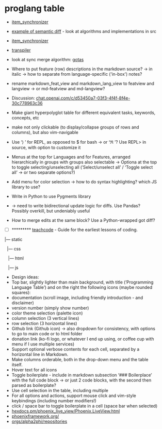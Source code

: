 # proglang table

* [item_synchronizer](https://github.com/bergercookie/item_synchronizer)
* [example of semantic diff](https://github.com/Ekleog/todiff) - look at algorithms and implementations in src
* [item_synchronizer](https://github.com/bergercookie/item_synchronizer)
* [transpiler](https://jarble.github.io/transpiler/)
* look at sync merge  algorithm: [gotas](https://github.com/szaffarano/gotas)

* Where to put feature (row) descriptions in the markdown source? -> in italic -> how to separate from language-specific ('in-box') notes?
* rename markdown_feat_view and markdown_lang_view to featview and langview -> or md-featview and md-langview?
* Discussion: [chat.openai.com/c/d53450a7-03f3-4f4f-8f4e-30c778963c36](https://chat.openai.com/c/d53450a7-03f3-4f4f-8f4e-30c778963c36)
* Make giant hyperpolyglot table for different equivalent tasks, keywords, concepts, etc
* make not only clickable (to display/collapse groups of rows and columns), but also vim-navigable
* Use ‘⟩ ’ for REPL, as opposed to $ for bash → or ‘ℜ ’? Use REPL> in source, with option to customize it
* Menus at the top for Languages and for Features, arranged hierarchically in groups with groups also selectable → Optiona at the top to toggle selecting/unselecting all (’Select/unselect all’ / ‘Toggle select all’ → or two separate options?)
* Add menu for color selection → how to do syntax highlighting? which JS library to use?
* Write in Python to use Pygments library
* → need to write bidirectional update logic for diffs. Use Pandas? Possibly overkill, but undeniably useful
* How to merge edits at the same block? Use a Python-wrapped got diff?
* [ ] \*\*\*\*\*\*\*\*\* [teachcode](https://github.com/madlabsinc/teachcode) - Guide for the earliest lessons of coding.

|— static

  |— css

   |— html

   |— js
* Design ideas:
* Top bar, slightly lighter than main background, with title (’Programming Language Table’) and on the right the following icons (maybe rounded squares):
*   documentation (scroll image, including friendly introduction - and disclaimer)
*   version number (simply show number)
*   color theme selection (palette icon)
*   column selection (3 vertical lines)
*   row selection (3 horizontal lines)
*   Github link (Github icon) → also dropdown for consistency, with options to go to main code or to html folder
*   donation link (ko-fi logo, or whatever I end up using, or coffee cup with menu if I use multiple services)
* Support optional verbose contents for each cell, separated by a horizontal line in Markdown.
* Make columns orderable, both in the drop-down menu and the table itself.
* Hover text for all icons
* Toggle boilerplate - include in markdown subsection ‘### Boilerplace’ with the full code block → or just 2 code blocks, with the second then parsed as boilerplate?
* Use cell selection in the table, including multiple
* For all options and actions, support mouse click and vim-style keybindings (including number modifiers!)
*   click / space bar to toggle boilerplate in a cell (space bar when selected)
* [hexdocs.pm/phoenix_live_view/Phoenix.LiveView.html](https://hexdocs.pm/phoenix_live_view/Phoenix.LiveView.html)
* [phoenixframework.org/](https://www.phoenixframework.org/)
* [orgs/alpha2phi/repositories](https://github.com/orgs/alpha2phi/repositories)
